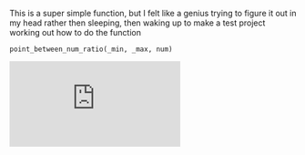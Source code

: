 This is a super simple function, but I felt like a genius trying to figure it out in my head rather then sleeping, then waking up to make a test project working out how to do the function

```gml
point_between_num_ratio(_min, _max, num)
```

![](https://forum.gamemaker.io/index.php?attachments/getratioed-gif.51628/)